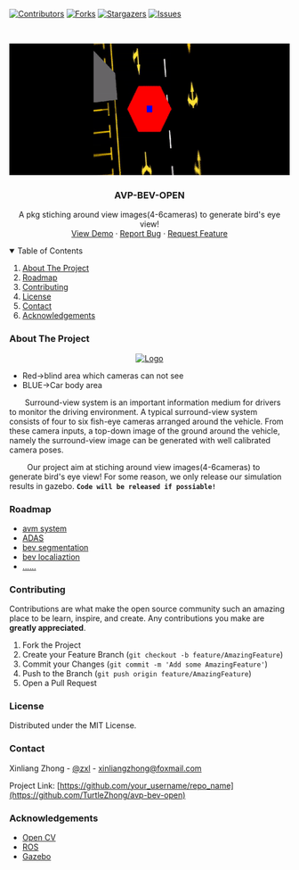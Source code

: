 [![Contributors][contributors-shield]][contributors-url]
[![Forks][forks-shield]][forks-url]
[![Stargazers][stars-shield]][stars-url]
[![Issues][issues-shield]][issues-url]

<!-- PROJECT LOGO -->
<br />
<p align="center">
  <a href="https://github.com/TurtleZhong/avp-bev-open">
    <img src="imgs/bev.gif" alt="Logo" width="600" height="236">
  </a>

  <h3 align="center">AVP-BEV-OPEN</h3>

  <p align="center">
    A pkg stiching around view images(4-6cameras) to generate bird's eye view!
    <br />
    <a href="https://github.com/TurtleZhong/avp-bev-open">View Demo</a>
    ·
    <a href="https://github.com/TurtleZhong/avp-bev-open/issues">Report Bug</a>
    ·
    <a href="https://github.com/TurtleZhong/avp-bev-open">Request Feature</a>
  </p>
</p>

<!-- TABLE OF CONTENTS -->
<details open="open">
  <summary>Table of Contents</summary>
  <ol>
    <li>
      <a href="#about-the-project">About The Project</a>
    </li>
    <li><a href="#roadmap">Roadmap</a></li>
    <li><a href="#contributing">Contributing</a></li>
    <li><a href="#license">License</a></li>
    <li><a href="#contact">Contact</a></li>
    <li><a href="#acknowledgements">Acknowledgements</a></li>
  </ol>
</details>

<!-- ABOUT THE PROJECT -->
### About The Project
<p align="center">
  <a href="https://github.com/TurtleZhong/avp-bev-open">
    <img src="imgs/bev2.gif" alt="Logo" width="600" height="342">
  </a>
</p>

* <a>Red->blind area which cameras can not see</a>
* <a>BLUE->Car body area</a>

&emsp;&emsp;Surround-view system is an important information medium for drivers to monitor the driving environment. A typical surround-view
system consists of four to six fish-eye cameras arranged around the
vehicle. From these camera inputs, a top-down image of the ground
around the vehicle, namely the surround-view image can be generated with well calibrated camera poses.

&emsp;&emsp; Our project aim at stiching around view images(4-6cameras) to generate bird's eye view! For some reason, we only release our simulation results in gazebo. **`Code will be released if possiable!`**

<!-- ROADMAP -->
### Roadmap

* [avm system]()
* [ADAS]()
* [bev segmentation]()
* [bev localiaztion]()
* [......]()



<!-- CONTRIBUTING -->
### Contributing

Contributions are what make the open source community such an amazing place to be learn, inspire, and create. Any contributions you make are **greatly appreciated**.

1. Fork the Project
2. Create your Feature Branch (`git checkout -b feature/AmazingFeature`)
3. Commit your Changes (`git commit -m 'Add some AmazingFeature'`)
4. Push to the Branch (`git push origin feature/AmazingFeature`)
5. Open a Pull Request



<!-- LICENSE -->
### License

Distributed under the MIT License.


<!-- CONTACT -->
### Contact

Xinliang Zhong - [@zxl](null) - xinliangzhong@foxmail.com

Project Link: [https://github.com/your_username/repo_name](https://github.com/TurtleZhong/avp-bev-open)



<!-- ACKNOWLEDGEMENTS -->
### Acknowledgements
* [Open CV](https://opencv.org/)
* [ROS](http://wiki.ros.org/)
* [Gazebo](http://gazebosim.org/)



<!-- MARKDOWN LINKS & IMAGES -->
<!-- https://www.markdownguide.org/basic-syntax/#reference-style-links -->
[contributors-shield]: https://img.shields.io/github/contributors/TurtleZhong/avp-bev-open.svg?style=for-the-badge
[contributors-url]: https://github.com/TurtleZhong/avp-bev-open/graphs/contributors
[forks-shield]: https://img.shields.io/github/forks/TurtleZhong/avp-bev-open.svg?style=for-the-badge
[forks-url]: https://github.com/TurtleZhong/avp-bev-open/network/members
[stars-shield]: https://img.shields.io/github/stars/TurtleZhong/avp-bev-open.svg?style=for-the-badge
[stars-url]: https://github.com/TurtleZhong/avp-bev-open/stargazers
[issues-shield]: https://img.shields.io/github/issues/TurtleZhong/avp-bev-open.svg?style=for-the-badge
[issues-url]: https://github.com/TurtleZhong/avp-bev-open/issues
[license-shield]: https://img.shields.io/github/license/TurtleZhong/avp-bev-open.svg?style=for-the-badge
[license-url]: https://github.com/TurtleZhong/avp-bev-open/blob/master/LICENSE.txt
[linkedin-shield]: https://img.shields.io/badge/-LinkedIn-black.svg?style=for-the-badge&logo=linkedin&colorB=555
[linkedin-url]: https://linkedin.com/in/TurtleZhong


